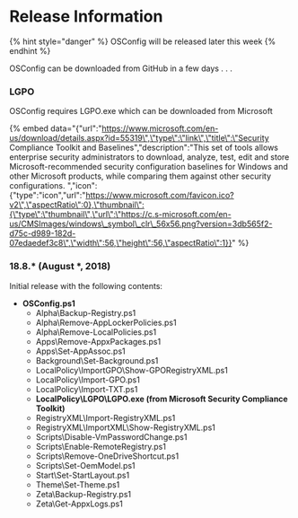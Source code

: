 # Release Information

{% hint style="danger" %}
OSConfig will be released later this week
{% endhint %}

OSConfig can be downloaded from GitHub in a few days . . . 

### LGPO

OSConfig requires LGPO.exe which can be downloaded from Microsoft

{% embed data="{\"url\":\"https://www.microsoft.com/en-us/download/details.aspx?id=55319\",\"type\":\"link\",\"title\":\"Security Compliance Toolkit and Baselines\",\"description\":\"This set of tools allows enterprise security administrators to download, analyze, test, edit and store Microsoft-recommended security configuration baselines for Windows and other Microsoft products, while comparing them against other security configurations. \",\"icon\":{\"type\":\"icon\",\"url\":\"https://www.microsoft.com/favicon.ico?v2\",\"aspectRatio\":0},\"thumbnail\":{\"type\":\"thumbnail\",\"url\":\"https://c.s-microsoft.com/en-us/CMSImages/windows\_symbol\_clr\_56x56.png?version=3db565f2-d75c-d989-182d-07edaedef3c8\",\"width\":56,\"height\":56,\"aspectRatio\":1}}" %}

### 18.8.\* \(August \*, 2018\)

Initial release with the following contents:

* **OSConfig.ps1**
  * Alpha\Backup-Registry.ps1
  * Alpha\Remove-AppLockerPolicies.ps1
  * Alpha\Remove-LocalPolicies.ps1
  * Apps\Remove-AppxPackages.ps1
  * Apps\Set-AppAssoc.ps1
  * Background\Set-Background.ps1
  * LocalPolicy\ImportGPO\Show-GPORegistryXML.ps1
  * LocalPolicy\Import-GPO.ps1
  * LocalPolicy\Import-TXT.ps1
  * **LocalPolicy\LGPO\LGPO.exe \(from Microsoft Security Compliance Toolkit\)**
  * RegistryXML\Import-RegistryXML.ps1
  * RegistryXML\ImportXML\Show-RegistryXML.ps1
  * Scripts\Disable-VmPasswordChange.ps1
  * Scripts\Enable-RemoteRegistry.ps1
  * Scripts\Remove-OneDriveShortcut.ps1
  * Scripts\Set-OemModel.ps1
  * Start\Set-StartLayout.ps1
  * Theme\Set-Theme.ps1
  * Zeta\Backup-Registry.ps1
  * Zeta\Get-AppxLogs.ps1



